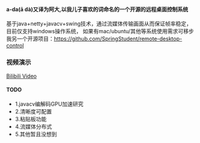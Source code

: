 #### a-da(ā dà)又译为阿大,以我儿子喜欢的词命名的一个开源的远程桌面控制系统

基于java+netty+javacv+swing技术，通过流媒体传输画面从而保证帧率稳定，目前仅支持windows操作系统，
如果有mac/ubuntu/其他等系统使用需求可移步我另一个开源项目：https://github.com/SpringStudent/remote-desktop-control

### 视频演示

[Bilibili Video](https://www.bilibili.com/video/BV1fRQ7YSEDo/)

#### TODO

* 1.javacv编解码GPU加速研究
* 2.清晰度可配置
* 3.粘贴板功能
* 4.流媒体分布式
* 5.其他暂且没想到
